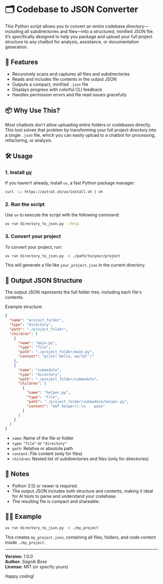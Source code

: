 # 🗂️ Codebase to JSON Converter

This Python script allows you to convert an entire codebase directory—including all subdirectories and files—into a structured, minified JSON file. It’s specifically designed to help you package and upload your full project structure to any chatbot for analysis, assistance, or documentation generation.

## 🚀 Features

- Recursively scans and captures all files and subdirectories
- Reads and includes file contents in the output JSON
- Outputs a compact, minified `.json` file
- Displays progress with colorful CLI feedback
- Handles permission errors and file read issues gracefully

## 📦 Why Use This?

Most chatbots don't allow uploading entire folders or codebases directly. This tool solves that problem by transforming your full project directory into a single `.json` file, which you can easily upload to a chatbot for processing, refactoring, or analysis.

## 🛠️ Usage

### 1. Install [uv](https://github.com/astral-sh/uv)

If you haven’t already, install `uv`, a fast Python package manager:

```bash
curl -Ls https://astral.sh/uv/install.sh | sh
```

### 2. Run the script

Use `uv` to execute the script with the following command:

```bash
uv run directory_to_json.py --help
```

### 3. Convert your project

To convert your project, run:

```bash
uv run directory_to_json.py -d ./path/to/your/project
```

This will generate a file like `your_project.json` in the current directory.

## 📂 Output JSON Structure

The output JSON represents the full folder tree, including each file's contents.

Example structure:

```json
{
  "name": "project_folder",
  "type": "directory",
  "path": "./project_folder",
  "children": [
    {
      "name": "main.py",
      "type": "file",
      "path": "./project_folder/main.py",
      "content": "print('Hello, world!')"
    },
    {
      "name": "submodule",
      "type": "directory",
      "path": "./project_folder/submodule",
      "children": [
        {
          "name": "helper.py",
          "type": "file",
          "path": "./project_folder/submodule/helper.py",
          "content": "def helper():\n    pass"
        }
      ]
    }
  ]
}
```

- `name`: Name of the file or folder
- `type`: `"file"` or `"directory"`
- `path`: Relative or absolute path
- `content`: File content (only for files)
- `children`: Nested list of subdirectories and files (only for directories)

## 📌 Notes

- Python 3.12 or newer is required.
- The output JSON includes both structure and contents, making it ideal for AI tools to parse and understand your codebase.
- The resulting file is compact and shareable.

## 🧑‍💻 Example

```bash
uv run directory_to_json.py -d ./my_project
```

This creates `my_project.json`, containing all files, folders, and code content inside `./my_project`.

---

**Version:** 1.0.0  
**Author:** *Sagnik Bose*  
**License:** MIT (or specify yours)

Happy coding!


